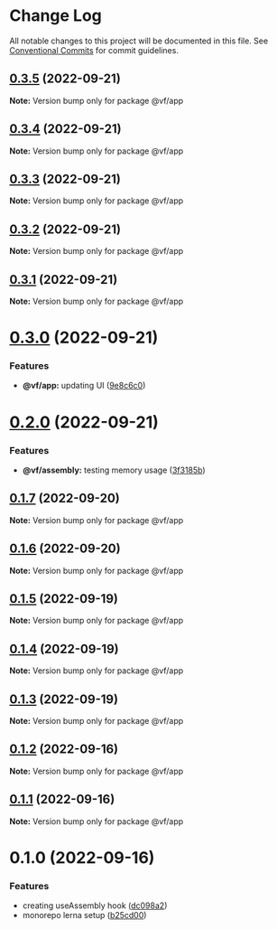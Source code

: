 # Change Log

All notable changes to this project will be documented in this file.
See [Conventional Commits](https://conventionalcommits.org) for commit guidelines.

## [0.3.5](https://github.com/achamwada/vf-academy-root/compare/@vf/app@0.3.4...@vf/app@0.3.5) (2022-09-21)

**Note:** Version bump only for package @vf/app





## [0.3.4](https://github.com/achamwada/vf-academy-root/compare/@vf/app@0.3.3...@vf/app@0.3.4) (2022-09-21)

**Note:** Version bump only for package @vf/app





## [0.3.3](https://github.com/achamwada/vf-academy-root/compare/@vf/app@0.3.2...@vf/app@0.3.3) (2022-09-21)

**Note:** Version bump only for package @vf/app





## [0.3.2](https://github.com/achamwada/vf-academy-root/compare/@vf/app@0.3.1...@vf/app@0.3.2) (2022-09-21)

**Note:** Version bump only for package @vf/app





## [0.3.1](https://github.com/achamwada/vf-academy-root/compare/@vf/app@0.3.0...@vf/app@0.3.1) (2022-09-21)

**Note:** Version bump only for package @vf/app





# [0.3.0](https://github.com/achamwada/vf-academy-root/compare/@vf/app@0.2.0...@vf/app@0.3.0) (2022-09-21)


### Features

* **@vf/app:** updating UI ([9e8c6c0](https://github.com/achamwada/vf-academy-root/commit/9e8c6c08060f8fc8acc8256e72668efea794d6e9))





# [0.2.0](https://github.com/achamwada/vf-academy-root/compare/@vf/app@0.1.6...@vf/app@0.2.0) (2022-09-21)


### Features

* **@vf/assembly:** testing memory usage ([3f3185b](https://github.com/achamwada/vf-academy-root/commit/3f3185b3de4ad28b8488c7151d5ba6510fa2967c))





## [0.1.7](https://github.com/achamwada/vf-academy-root/compare/@vf/app@0.1.6...@vf/app@0.1.7) (2022-09-20)

**Note:** Version bump only for package @vf/app





## [0.1.6](https://github.com/achamwada/vf-academy-root/compare/@vf/app@0.1.5...@vf/app@0.1.6) (2022-09-20)

**Note:** Version bump only for package @vf/app





## [0.1.5](https://github.com/achamwada/vf-academy-root/compare/@vf/app@0.1.4...@vf/app@0.1.5) (2022-09-19)

**Note:** Version bump only for package @vf/app





## [0.1.4](https://github.com/achamwada/vf-academy-root/compare/@vf/app@0.1.3...@vf/app@0.1.4) (2022-09-19)

**Note:** Version bump only for package @vf/app





## [0.1.3](https://github.com/achamwada/vf-academy-root/compare/@vf/app@0.1.2...@vf/app@0.1.3) (2022-09-19)

**Note:** Version bump only for package @vf/app





## [0.1.2](https://github.com/achamwada/vf-academy-root/compare/@vf/app@0.1.1...@vf/app@0.1.2) (2022-09-16)

**Note:** Version bump only for package @vf/app





## [0.1.1](https://github.com/achamwada/vf-academy-root/compare/@vf/app@0.1.0...@vf/app@0.1.1) (2022-09-16)

**Note:** Version bump only for package @vf/app





# 0.1.0 (2022-09-16)


### Features

* creating useAssembly hook ([dc098a2](https://github.com/achamwada/vf-academy-root/commit/dc098a29448845f6d4cd7e9ab3e103ef33044749))
* monorepo lerna setup ([b25cd00](https://github.com/achamwada/vf-academy-root/commit/b25cd00593054e0445ac570b6a7ec5459ae10942))
